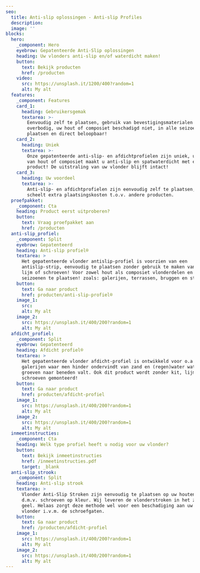 ```yaml
---
seo:
  title: Anti-slip oplossingen - Anti-slip Profiles
  description:
  image: ''
blocks:
  hero:
    _component: Hero
    eyebrow: Gepatenteerde Anti-Slip oplossingen
    heading: Uw vlonders anti-slip en/of waterdicht maken!
    button:
      text: Bekijk producten
      href: /producten
    video:
      src: https://unsplash.it/1200/400?random=1
      alt: My alt
  features:
    _component: Features
    card_1:
      heading: Gebruikersgemak
      textarea: >-
        Eenvoudig zelf te plaatsen, gebruik van bevestigingsmaterialen is
        overbodig, uw hout of composiet beschadigd niet, in alle seizoenen te
        plaatsen en direct beloopbaar!
    card_2:
      heading: Uniek
      textarea: >-
        Onze gepatenteerde anti-slip- en afdichtprofielen zijn uniek, uw vlonder
        van hout of composiet maakt u anti-slip en spatwaterdicht met een
        product! De uitstraling van uw vlonder blijft intact!
    card_3:
      heading: Uw voordeel
      textarea: >-
        Anti-slip- en afdichtprofielen zijn eenvoudig zelf te plaatsen, dat
        scheelt extra plaatsingskosten t.o.v. andere producten.
  proefpakket:
    _component: Cta
    heading: Product eerst uitproberen?
    button:
      text: Vraag proefpakket aan
      href: /producten
  anti-slip_profiel:
    _component: Split
    eyebrow: Gepatenteerd
    heading: Anti-slip profiel®
    textarea: >
      Het gepatenteerde vlonder antislip-profiel is voorzien van een
      antislip-strip, eenvoudig te plaatsen zonder gebruik te maken van kit,
      lijm of schroeven! Voor zowel hout als composiet vlonderdelen en in alle
      seizoenen te plaatsen! zoals: galerijen, terrassen, bruggen en steigers.
    button:
      text: Ga naar product
      href: producten/anti-slip-profiel®
    image_1:
      src:
      alt: My alt
    image_2:
      src: https://unsplash.it/400/200?random=1
      alt: My alt
  afdicht_profiel:
    _component: Split
    eyebrow: Gepatenteerd
    heading: Afdicht profiel®
    textarea: >
      Het gepatenteerde vlonder afdicht-profiel is ontwikkeld voor o.a.
      galerijen waar men hinder ondervindt van zand en (regen)water wat door de
      groeven naar beneden valt. Ook dit product wordt zonder kit, lijm of
      schroeven gemonteerd!
    button:
      text: Ga naar product
      href: producten/afdicht-profiel
    image_1:
      src: https://unsplash.it/400/200?random=1
      alt: My alt
    image_2:
      src: https://unsplash.it/400/200?random=1
      alt: My alt
  inmeetinstructies:
    _component: Cta
    heading: Welk type profiel heeft u nodig voor uw vlonder?
    button:
      text: Bekijk inmeetinstructies
      href: /inmeetinstructies.pdf
      target: _blank
  anti-slip_strook:
    _component: Split
    heading: Anti-slip strook
    textarea: >
      Vlonder Anti-Slip Stroken zijn eenvoudig te plaatsen op uw houten vlonder
      d.m.v. schroeven op kleur. Wij leveren de vlonderstroken in het zwart en
      geel. Helaas zorgt deze methode wel voor een beschadiging aan uw houten
      vlonder i.v.m. de schroefgaten.
    button:
      text: Ga naar product
      href: /producten/afdicht-profiel
    image_1:
      src: https://unsplash.it/400/200?random=1
      alt: My alt
    image_2:
      src: https://unsplash.it/400/200?random=1
      alt: My alt
---
```

